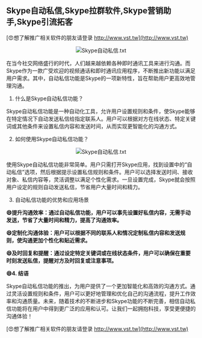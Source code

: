 ## **Skype自动私信,Skype拉群软件,Skype营销助手,Skype引流拓客**

[😍想了解推广相关软件的朋友请登录 http://www.vst.tw](http://www.vst.tw)

 <center><img src="https://vst.tw/MP4/tuiguang/png/3.png" alt="Skype自动私信.txt"></center>

在当今社交网络盛行的时代，人们越来越依赖各种即时通讯工具来进行沟通。而Skype作为一款广受欢迎的视频通话和即时通讯应用程序，不断推出新功能以满足用户需求。其中，自动私信功能是Skype的一项新特性，旨在帮助用户更高效地管理沟通。

1. 什么是Skype自动私信功能？

Skype自动私信功能是一种自动化工具，允许用户设置规则和条件，使Skype能够在特定情况下自动发送私信给指定联系人。用户可以根据对方在线状态、特定关键词或其他条件来设置私信内容和发送时间，从而实现更智能化的沟通方式。

2. 如何使用Skype自动私信功能？

 <center><img src="https://vst.tw/MP4/tuiguang/png/7.png" alt="Skype自动私信.txt"></center>

使用Skype自动私信功能非常简单。用户只需打开Skype应用，找到设置中的“自动私信”选项，然后根据提示设置私信规则和条件。用户可以选择发送时间、接收对象、私信内容等，灵活调整以满足个性化需求。一旦设置完成，Skype就会按照用户设定的规则自动发送私信，节省用户大量时间和精力。

3. 自动私信功能的优势和应用场景

**😄提升沟通效率：通过自动私信功能，用户可以事先设置好私信内容，无需手动发送，节省了大量时间和精力，提高了沟通效率。**

**😄定制化沟通体验：用户可以根据不同的联系人和情况定制私信内容和发送规则，使沟通更加个性化和贴近需求。**

**😄及时回复和提醒：通过设定特定关键词或在线状态条件，用户可以确保在重要时刻发送私信，提醒对方及时回复或注意事项。**

**😄4. 结语**

Skype自动私信功能的推出，为用户提供了一个更加智能化和高效的沟通方式。通过灵活设置规则和条件，用户可以更好地管理和优化自己的沟通流程，提升工作效率和沟通质量。未来，随着技术的不断进步和Skype功能的不断完善，相信自动私信功能将在用户中得到更广泛的应用和认可。让我们一起拥抱科技，享受更便捷的沟通体验！

[😍想了解推广相关软件的朋友请登录 http://www.vst.tw](http://www.vst.tw)



